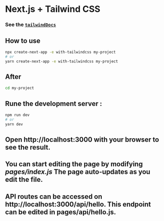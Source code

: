 # Next.js + Tailwind CSS 

### See the [`tailwindDocs`](https://tailwindcss.com/docs/guides/nextjs)


## How to use


```bash
npx create-next-app -e with-tailwindcss my-project
# or
yarn create-next-app -e with-tailwindcss my-project
```
## After 

```bash
cd my-project
```

## Rune the development server : 

```bash
npm run dev
# or
yarn dev
```

## Open http://localhost:3000 with your browser to see the result.

## You can start editing the page by modifying _pages/index.js_ The page auto-updates as you edit the file.

## API routes can be accessed on http://localhost:3000/api/hello. This endpoint can be edited in pages/api/hello.js.



